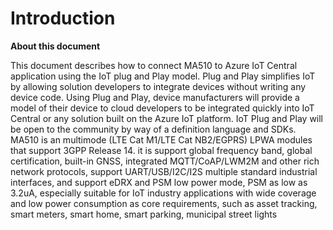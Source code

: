 # Introduction
**About this document**

This document describes how to connect MA510 to Azure IoT Central application using the IoT plug and Play model. Plug and Play simplifies IoT by allowing solution developers to integrate devices without writing any device code. Using Plug and Play, device manufacturers will provide a model of their device to cloud developers to be integrated quickly into IoT Central or any solution built on the Azure IoT platform. IoT Plug and Play will be open to the community by way of a definition language and SDKs.
MA510 is an multimode (LTE Cat M1/LTE Cat NB2/EGPRS) LPWA modules that support 3GPP Release 14. it is support global frequency band, global certification, built-in GNSS, integrated MQTT/CoAP/LWM2M and other rich network protocols, support UART/USB/I2C/I2S multiple standard industrial interfaces, and support eDRX and PSM low power mode, PSM as low as 3.2uA, especially suitable for IoT industry applications with wide coverage and low power consumption as core requirements, such as asset tracking, smart meters, smart home, smart parking, municipal street lights
